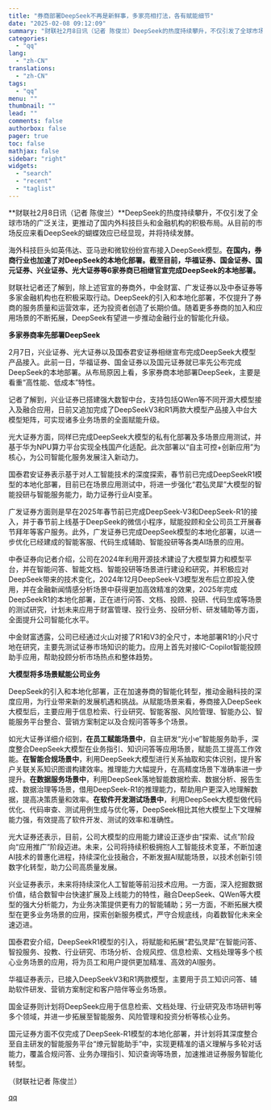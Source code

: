 ```yaml
---
title: "券商部署DeepSeek不再是新鲜事，多家亮相打法，各有赋能细节"
date: "2025-02-08 09:12:09"
summary: "财联社2月8日讯（记者 陈俊兰）DeepSeek的热度持续攀升，不仅引发了全球市场的广泛关注，更推动..."
categories:
  - "qq"
lang:
  - "zh-CN"
translations:
  - "zh-CN"
tags:
  - "qq"
menu: ""
thumbnail: ""
lead: ""
comments: false
authorbox: false
pager: true
toc: false
mathjax: false
sidebar: "right"
widgets:
  - "search"
  - "recent"
  - "taglist"
---
```


**财联社2月8日讯（记者 陈俊兰）**DeepSeek的热度持续攀升，不仅引发了全球市场的广泛关注，更推动了国内外科技巨头和金融机构的积极布局。从目前的市场反应来看DeepSeek的蝴蝶效应已经显现，并将持续发酵。

海外科技巨头如英伟达、亚马逊和微软纷纷宣布接入DeepSeek模型。**在国内，券商行业也加速了对DeepSeek的本地化部署。截至目前，华福证券、国金证券、国元证券、兴业证券、光大证券等6家券商已相继官宣完成DeepSeek的本地部署。**

财联社记者还了解到，除上述官宣的券商外，中金财富、广发证券以及中泰证券等多家金融机构也在积极采取行动。DeepSeek的引入和本地化部署，不仅提升了券商的服务质量和运营效率，还为投资者创造了长期价值。随着更多券商的加入和应用场景的不断拓展，DeepSeek有望进一步推动金融行业的智能化升级。

**多家券商率先部署DeepSeek**

2月7日，兴业证券、光大证券以及国泰君安证券相继宣布完成DeepSeek大模型产品接入。此前一日，华福证券、国金证券以及国元证券就已率先公布完成DeepSeek的本地部署。从布局原因上看，多家券商本地部署DeepSeek，主要是看重“高性能、低成本”特性。

记者了解到，兴业证券已搭建强大数智中台，支持包括QWen等不同开源大模型接入及融合应用，日前又追加完成了DeepSeekV3和R1两款大模型产品接入中台大模型矩阵，可实现诸多业务场景的全面赋能升级。

光大证券方面，同样已完成DeepSeek大模型的私有化部署及多场景应用测试，并基于华为NPU算力平台实现全栈国产化适配。此次部署以“自主可控+创新应用”为核心，为公司智能化服务发展注入新动力。

国泰君安证券表示基于对人工智能技术的深度探索，春节前已完成DeepSeekR1模型的本地化部署，目前已在场景应用测试中，将进一步强化“君弘灵犀”大模型的智能投研与智能服务能力，助力证券行业AI变革。

广发证券方面则是早在2025年春节前已完成DeepSeek-V3和DeepSeek-R1的接入，并于春节前上线基于DeepSeek的微信小程序，赋能投顾和全公司员工开展春节拜年等客户服务。此外，广发证券已完成DeepSeek模型的本地化部署，以进一步优化已经建成的智能客服、代码生成辅助、智能投研等各类AI场景的应用。

中泰证券向记者介绍，公司在2024年利用开源技术建设了大模型算力和模型平台，并在智能问答、智能文档、智能投研等场景进行建设和研究，并积极应对DeepSeek带来的技术变化，2024年12月DeepSeek-V3模型发布后立即投入使用，并在金融新闻情感分析场景中获得更加高效精准的效果，2025年完成DeepSeekR1的本地化部署，正在进行问答、文档、投顾、投研、代码生成等场景的测试研究，计划未来应用于财富管理、投行业务、投研分析、研发辅助等方面，全面提升公司智能化水平。

中金财富透露，公司已经通过火山对接了R1和V3的全尺寸，本地部署R1的小尺寸地在研究，主要先测试证券市场知识的能力。应用上首先对接IC-Copilot智能投顾助手应用，帮助投顾分析市场热点和整体趋势。

**大模型将多场景赋能公司业务**

DeepSeek的引入和本地化部署，正在加速券商的智能化转型，推动金融科技的深度应用，为行业带来新的发展机遇和挑战。从赋能场景来看，券商接入DeepSeek大模型后，主要应用于信息检索、行业研究、智能客服、风险管理、智能办公、智能服务平台整合、营销方案制定以及合规问答等多个场景。

如光大证券详细介绍到，**在员工赋能场景中**，自主研发“光小e”智能服务助手，深度整合DeepSeek大模型在业务指引、知识问答等应用场景，赋能员工提高工作效能。**在智能合规场景中**，利用DeepSeek大模型进行关系抽取和实体识别，提升客户关联关系知识图谱构建效率。推理能力大幅提升，在高精度场景下准确率进一步提升。**在数据服务场景中**，利用DeepSeek落地智能数据检索、数据分析、报告生成、数据治理等场景，借用DeepSeek-R1的推理能力，帮助用户更深入地理解数据，提高决策质量和效率。**在软件开发测试场景中**，利用DeepSeek大模型做代码优化、代码审查、测试用例生成与优化等，DeepSeek相比其他大模型上下文理解能力强，有效提高了软件开发、测试的效率和准确性。

光大证券还表示，目前，公司大模型的应用能力建设正逐步由“探索、试点”阶段向“应用推广”阶段迈进。未来，公司将持续积极拥抱人工智能技术变革，不断加速AI技术的普惠化进程，持续深化业技融合，不断发掘AI赋能场景，以技术创新引领数字化转型，助力公司高质量发展。

兴业证券表示，未来将持续深化人工智能等前沿技术应用。一方面，深入挖掘数据价值，结合数智中台快速扩展及上线能力的特性，融合DeepSeek、QWen等大模型的强大分析能力，为业务决策提供更有力的智能辅助；另一方面，不断拓展大模型在更多业务场景的应用，探索创新服务模式，严守合规底线，向着数智化未来全速迈进。

国泰君安介绍，DeepSeekR1模型的引入，将赋能和拓展“君弘灵犀”在智能问答、智投服务、投教、行业研究、市场分析、合规风控、信息检索、文档处理等多个核心业务场景的应用，将为员工和用户提供更加精准、高效的AI服务。

华福证券表示，已接入DeepSeekV3和R1两款模型，主要用于员工知识问答、辅助软件研发、营销方案制定和客户陪伴等业务场景。

国金证券则计划将DeepSeek应用于信息检索、文档处理、行业研究及市场研判等多个领域，并进一步拓展至智能服务、风险管理和投资分析等核心业务。

国元证券方面不仅完成了DeepSeek-R1模型的本地化部署，并计划将其深度整合至自主研发的智能服务平台“燎元智能助手”中，实现更精准的语义理解与多轮对话能力，覆盖合规问答、业务办理指引、知识查询等场景，加速推进证券服务智能化转型。

（财联社记者 陈俊兰）

[qq](https://new.qq.com/rain/a/20250208A01UH900)
